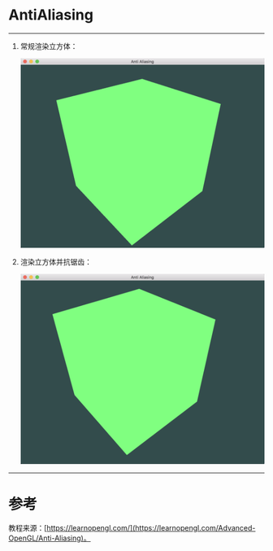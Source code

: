 # AntiAliasing

---

1. 常规渲染立方体：

	![](AntiAliasing1.png)
2. 渲染立方体并抗锯齿：

	![](../AntiAliasing.png)


---


# 参考
教程来源：[https://learnopengl.com/](https://learnopengl.com/Advanced-OpenGL/Anti-Aliasing)。